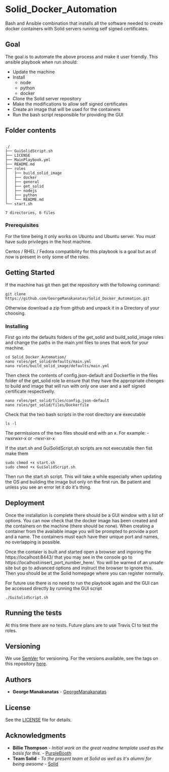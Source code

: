 # Solid_Docker_Automation

Bash and Ansible combination that installs all the software needed to create docker containers with Solid servers running self signed certificates.

## Goal

The goal is to automate the above process and make it user friendly. This ansible playbook when run should: 
* Update the machine 
* Install 
  * node 
  * python
  * docker
* Clone the Solid server repository
* Make the modifications to allow self signed certificates
* Create an image that will be used for the containers
* Run the bash script responsible for providing the GUI

## Folder contents

```

./
├── GuiSolidScript.sh
├── LICENSE
├── MainPlaybook.yml
├── README.md
├── roles
│   ├── build_solid_image
│   ├── docker
│   ├── general
│   ├── get_solid
│   ├── nodejs
│   ├── python
│   └── README.md
└── start.sh

7 directories, 6 files

```

### Prerequisites

For the time being it only works on Ubuntu and Ubuntu server.
You must have sudo privileges in the host machine. 

Centos / RHEL / Fedora compatibility for this playbook is a goal but as of now is present in only some of the roles.

## Getting Started

If the machine has git then get the repository with the following command:
```
git clone https://github.com/GeorgeManakanatas/Solid_Docker_Automation.git
```
Otherwise download a zip from github and unpack it in a Directory of your choosing. 

### Installing

First go into the defaults folders of the get_solid and build_solid_image roles and change the paths in the main.yml files to ones that work for your machine.

```
cd Solid_Docker_Automation/
nano roles/get_solid/defaults/main.yml
nano roles/build_solid_image/defaults/main.yml
```

Then check the contents of config.json-default and Dockerfile in the files folder of the get_solid role to ensure that they have the appropriate chenges to build and image that will run with only one user and a self signed certificate respectivelly.
```
nano roles/get_solid/files/config.json-default
nano roles/get_solid/files/Dockerfile
```

Check that the two bash scripts in the root directory are executable
```
ls -l
```
The permissions of the two files should end with an x. For example: -rwxrwxr-x  or -rwxr-xr-x

If the start.sh and GuiSolidScript.sh scripts are not executable then fist make them
```
sudo chmod +x start.sh
sudo chmod +x GuiSolidScript.sh
```

Then run the start.sh script. This will take a while especially when updating the OS and building the image but only on the first run. Be patient and unless you see an error let it do it's thing.

## Deployment

Once the installation is complete there should be a GUI window with a list of options. You can now check that the docker image has been created and the containers on the machine (there should be none). When creating a container from the available image you will be prompted to provide a port and a name. The containers must each have their unique port and names, no overlapping is possible.

Once the contaier is built and started open a browser and ingoring the https://localhost:8443/ that you may see in the console go to https://localhost:insert_port_number_here/. You will be warned of an unsafe site but go to advanced options and instruct the browser to ignore this. Then you should be at the Solid homepage where you can register normally.

For future use there is no need to run the playbook again and the GUI can be accessed directly by running the GUI script
```
./GuiSolidScript.sh
``` 

## Running the tests

At this time there are no tests. Future plans are to use Travis CI to test the roles.

## Versioning

We use [SemVer](http://semver.org/) for versioning. For the versions available, see the tags on this repository [here](https://github.com/your/project/tags).

## Authors

* **George Manakanatas** - [GeorgeManakanatas](https://github.com/GeorgeManakanatas)

## License

See the [LICENSE](LICENSE) file for details.

## Acknowledgments

* **Billie Thompson** - *Initial work on the great readme template used as the basis for this.* - [PurpleBooth](https://github.com/PurpleBooth)
* **Team Solid** - *To the present team at Solid as well as it's alumni for being awsome* - [Solid](https://solid.mit.edu/)

